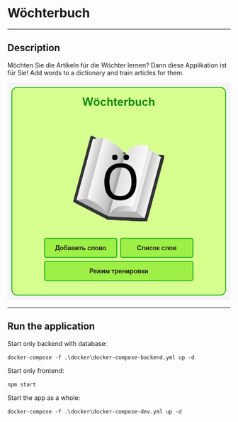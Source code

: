 # Wöchterbuch

---
## Description

Möchten Sie die Artikeln für die Wöchter lernen? Dann diese Applikation ist für Sie!
Add words to a dictionary and train articles for them.

![img.png](readme_imgs/main_page.png)

---

## Run the application

Start only backend with database:
```
docker-compose -f .\docker\docker-compose-backend.yml up -d
```

Start only frontend:
```
npm start
```

Start the app as a whole:
```
docker-compose -f .\docker\docker-compose-dev.yml up -d
```
